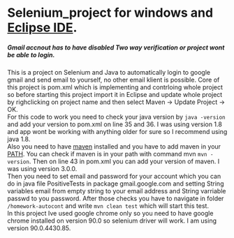 # Selenium_project for windows and [Eclipse IDE](https://www.eclipse.org/downloads/).
##### Gmail accnout has to have disabled Two way verification or project wont be able to login.
This is a project on Selenium and Java to automatically login to google gmail and send email to yourself, no other email klient is possible. Core of this project is pom.xml which is implementing and contrloing whole project so before starting this project import it in Eclipse and update whole project by righclicking on project name and then select Maven -> Update Project -> OK.  
For this code to work you need to check your java version by `java -version` and add your version to pom.xml on line 35 and 36. I was using version 1.8 and app wont be working with anything older for sure so I recommend using java 1.8.    
Also you need to have [maven](https://maven.apache.org/download.cgi) installed and you have to add maven in your [PATH](https://mkyong.com/maven/how-to-install-maven-in-windows/).  You can check if maven is in your path with command mvn `mvn -version`.  Then on line 43 in pom.xml you can add your version of maven. I was using version 3.0.0.  
Then you need to set email and password for your account which you can do in java file PositiveTests in package gmail.google.com and setting String variables email from empty string to your email address and String varriable passwd to you password. 
After those checks you have to navigate in folder ` /homework-autocont ` and write `mvn clean test` which will start this test.  
In this project Ive used google chrome only so you need to have google chrome installed on version 90.0 so selenium driver will work. I am using version     90.0.4430.85.  


